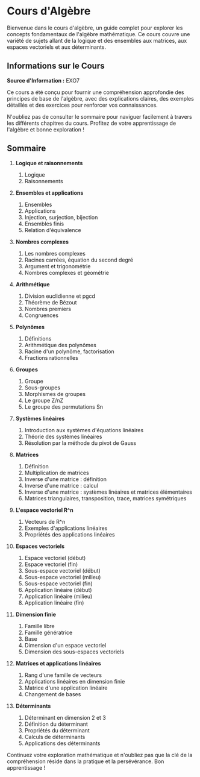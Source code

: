 # Cours d'Algèbre

Bienvenue dans le cours d'algèbre, un guide complet pour explorer les concepts fondamentaux de l'algèbre mathématique. Ce cours couvre une variété de sujets allant de la logique et des ensembles aux matrices, aux espaces vectoriels et aux déterminants.

## Informations sur le Cours

**Source d'Information :** EXO7

Ce cours a été conçu pour fournir une compréhension approfondie des principes de base de l'algèbre, avec des explications claires, des exemples détaillés et des exercices pour renforcer vos connaissances. 

N'oubliez pas de consulter le sommaire pour naviguer facilement à travers les différents chapitres du cours. Profitez de votre apprentissage de l'algèbre et bonne exploration !

## Sommaire

1. **Logique et raisonnements**
   1. Logique
   2. Raisonnements

2. **Ensembles et applications**
   1. Ensembles
   2. Applications
   3. Injection, surjection, bijection
   4. Ensembles finis
   5. Relation d'équivalence

3. **Nombres complexes**
   1. Les nombres complexes
   2. Racines carrées, équation du second degré
   3. Argument et trigonométrie
   4. Nombres complexes et géométrie

4. **Arithmétique**
   1. Division euclidienne et pgcd
   2. Théorème de Bézout
   3. Nombres premiers
   4. Congruences

5. **Polynômes**
   1. Définitions
   2. Arithmétique des polynômes
   3. Racine d'un polynôme, factorisation
   4. Fractions rationnelles

6. **Groupes**
   1. Groupe
   2. Sous-groupes
   3. Morphismes de groupes
   4. Le groupe Z/nZ
   5. Le groupe des permutations Sn

7. **Systèmes linéaires**
   1. Introduction aux systèmes d'équations linéaires
   2. Théorie des systèmes linéaires
   3. Résolution par la méthode du pivot de Gauss

8. **Matrices**
   1. Définition
   2. Multiplication de matrices
   3. Inverse d'une matrice : définition
   4. Inverse d'une matrice : calcul
   5. Inverse d'une matrice : systèmes linéaires et matrices élémentaires
   6. Matrices triangulaires, transposition, trace, matrices symétriques

9. **L'espace vectoriel R^n**
   1. Vecteurs de R^n
   2. Exemples d'applications linéaires
   3. Propriétés des applications linéaires

10. **Espaces vectoriels**
    1. Espace vectoriel (début)
    2. Espace vectoriel (fin)
    3. Sous-espace vectoriel (début)
    4. Sous-espace vectoriel (milieu)
    5. Sous-espace vectoriel (fin)
    6. Application linéaire (début)
    7. Application linéaire (milieu)
    8. Application linéaire (fin)

11. **Dimension finie**
    1. Famille libre
    2. Famille génératrice
    3. Base
    4. Dimension d'un espace vectoriel
    5. Dimension des sous-espaces vectoriels

12. **Matrices et applications linéaires**
    1. Rang d'une famille de vecteurs
    2. Applications linéaires en dimension finie
    3. Matrice d'une application linéaire
    4. Changement de bases

13. **Déterminants**
    1. Déterminant en dimension 2 et 3
    2. Définition du déterminant
    3. Propriétés du déterminant
    4. Calculs de déterminants
    5. Applications des déterminants

Continuez votre exploration mathématique et n'oubliez pas que la clé de la compréhension réside dans la pratique et la persévérance. Bon apprentissage !